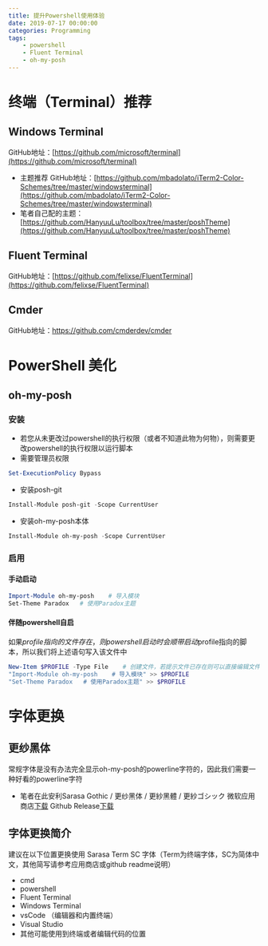 ```yaml
---
title: 提升Powershell使用体验
date: 2019-07-17 00:00:00
categories: Programming
tags:
    - powershell
    - Fluent Terminal
    - oh-my-posh
---
```


# 终端（Terminal）推荐

## Windows Terminal

GitHub地址：[https://github.com/microsoft/terminal](https://github.com/microsoft/terminal)

*   主题推荐 GitHub地址：[https://github.com/mbadolato/iTerm2-Color-Schemes/tree/master/windowsterminal](https://github.com/mbadolato/iTerm2-Color-Schemes/tree/master/windowsterminal)
*   笔者自己配的主题：[https://github.com/HanyuuLu/toolbox/tree/master/poshTheme](https://github.com/HanyuuLu/toolbox/tree/master/poshTheme)

## Fluent Terminal

GitHub地址：[https://github.com/felixse/FluentTerminal](https://github.com/felixse/FluentTerminal)

## Cmder

GitHub地址：https://github.com/cmderdev/cmder

# PowerShell 美化

## oh-my-posh

### 安装

* 若您从未更改过powershell的执行权限（或者不知道此物为何物），则需要更改powershell的执行权限以运行脚本
* 需要管理员权限
``` powershell
Set-ExecutionPolicy Bypass
```
* 安装posh-git
``` powershell
Install-Module posh-git -Scope CurrentUser
```
* 安装oh-my-posh本体
``` powershell
Install-Module oh-my-posh -Scope CurrentUser
```
### 启用

#### 手动启动

``` powershell
Import-Module oh-my-posh    # 导入模块
Set-Theme Paradox   # 使用Paradox主题
```
#### 伴随powershell自启

如果$profile指向的文件存在，则powershell启动时会顺带启动$profile指向的脚本，所以我们将上述语句写入该文件中
``` powershell
New-Item $PROFILE -Type File    # 创建文件，若提示文件已存在则可以直接编辑文件
"Import-Module oh-my-posh    # 导入模块" >> $PROFILE
"Set-Theme Paradox   # 使用Paradox主题" >> $PROFILE
```
# 字体更换

## 更纱黑体

常规字体是没有办法完全显示oh-my-posh的powerline字符的，因此我们需要一种好看的powerline字符
* 笔者在此安利Sarasa Gothic / 更纱黑体 / 更紗黑體 / 更紗ゴシック
微软应用商店[下载](https://www.microsoft.com/store/productId/9MW0M424NCZ7)
Github Release[下载](https://github.com/be5invis/Sarasa-Gothic/releases)
## 字体更换简介
建议在以下位置更换使用 Sarasa Term SC 字体（Term为终端字体，SC为简体中文，其他简写请参考应用商店或github readme说明）
* cmd
* powershell
* Fluent Terminal
* Windows Terminal
* vsCode （编辑器和内置终端）
* Visual Studio
* 其他可能使用到终端或者编辑代码的位置